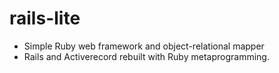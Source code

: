 # rails-lite

* Simple Ruby web framework and object-relational mapper
* Rails and Activerecord rebuilt with Ruby metaprogramming.
